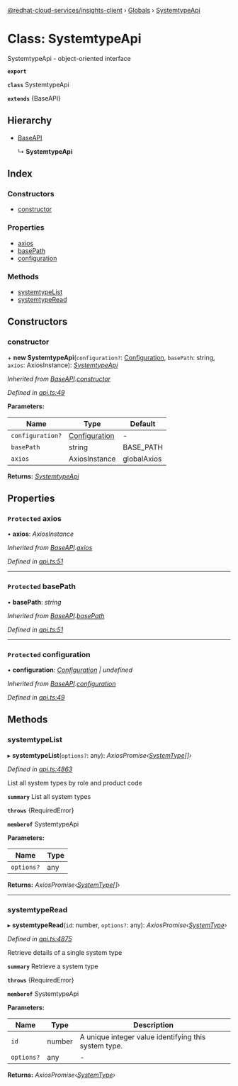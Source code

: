 [@redhat-cloud-services/insights-client](../README.md) › [Globals](../globals.md) › [SystemtypeApi](systemtypeapi.md)

# Class: SystemtypeApi

SystemtypeApi - object-oriented interface

**`export`** 

**`class`** SystemtypeApi

**`extends`** {BaseAPI}

## Hierarchy

* [BaseAPI](baseapi.md)

  ↳ **SystemtypeApi**

## Index

### Constructors

* [constructor](systemtypeapi.md#constructor)

### Properties

* [axios](systemtypeapi.md#protected-axios)
* [basePath](systemtypeapi.md#protected-basepath)
* [configuration](systemtypeapi.md#protected-configuration)

### Methods

* [systemtypeList](systemtypeapi.md#systemtypelist)
* [systemtypeRead](systemtypeapi.md#systemtyperead)

## Constructors

###  constructor

\+ **new SystemtypeApi**(`configuration?`: [Configuration](configuration.md), `basePath`: string, `axios`: AxiosInstance): *[SystemtypeApi](systemtypeapi.md)*

*Inherited from [BaseAPI](baseapi.md).[constructor](baseapi.md#constructor)*

*Defined in [api.ts:49](https://github.com/RedHatInsights/javascript-clients/blob/master/packages/insights/api.ts#L49)*

**Parameters:**

Name | Type | Default |
------ | ------ | ------ |
`configuration?` | [Configuration](configuration.md) | - |
`basePath` | string |  BASE_PATH |
`axios` | AxiosInstance |  globalAxios |

**Returns:** *[SystemtypeApi](systemtypeapi.md)*

## Properties

### `Protected` axios

• **axios**: *AxiosInstance*

*Inherited from [BaseAPI](baseapi.md).[axios](baseapi.md#protected-axios)*

*Defined in [api.ts:51](https://github.com/RedHatInsights/javascript-clients/blob/master/packages/insights/api.ts#L51)*

___

### `Protected` basePath

• **basePath**: *string*

*Inherited from [BaseAPI](baseapi.md).[basePath](baseapi.md#protected-basepath)*

*Defined in [api.ts:51](https://github.com/RedHatInsights/javascript-clients/blob/master/packages/insights/api.ts#L51)*

___

### `Protected` configuration

• **configuration**: *[Configuration](configuration.md) | undefined*

*Inherited from [BaseAPI](baseapi.md).[configuration](baseapi.md#protected-configuration)*

*Defined in [api.ts:49](https://github.com/RedHatInsights/javascript-clients/blob/master/packages/insights/api.ts#L49)*

## Methods

###  systemtypeList

▸ **systemtypeList**(`options?`: any): *AxiosPromise‹[SystemType](../interfaces/systemtype.md)[]›*

*Defined in [api.ts:4863](https://github.com/RedHatInsights/javascript-clients/blob/master/packages/insights/api.ts#L4863)*

List all system types by role and product code

**`summary`** List all system types

**`throws`** {RequiredError}

**`memberof`** SystemtypeApi

**Parameters:**

Name | Type |
------ | ------ |
`options?` | any |

**Returns:** *AxiosPromise‹[SystemType](../interfaces/systemtype.md)[]›*

___

###  systemtypeRead

▸ **systemtypeRead**(`id`: number, `options?`: any): *AxiosPromise‹[SystemType](../interfaces/systemtype.md)›*

*Defined in [api.ts:4875](https://github.com/RedHatInsights/javascript-clients/blob/master/packages/insights/api.ts#L4875)*

Retrieve details of a single system type

**`summary`** Retrieve a system type

**`throws`** {RequiredError}

**`memberof`** SystemtypeApi

**Parameters:**

Name | Type | Description |
------ | ------ | ------ |
`id` | number | A unique integer value identifying this system type. |
`options?` | any | - |

**Returns:** *AxiosPromise‹[SystemType](../interfaces/systemtype.md)›*

